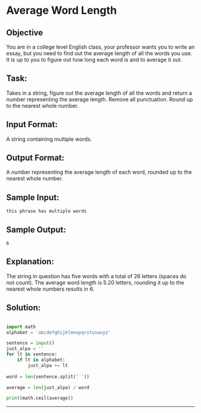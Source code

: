# Average Word Length 
## Objective
 
You are in a college level English class, your professor wants you to write an essay, but you need to find out the average length of all the words you use. It is up to you to figure out how long each word is and to average it out. 
 

## Task:  

Takes in a string, figure out the average length of all the words and return a number representing the average length. Remove all punctuation. Round up to the nearest whole number. 
 

## Input Format:  

A string containing multiple words. 
 

## Output Format:  

A number representing the average length of each word, rounded up to the nearest whole number. 
 

## Sample Input:  

```
this phrase has multiple words 
```
 

## Sample Output:  

```
6 
```


## Explanation: 

The string in question has five words with a total of 26 letters (spaces do not count). The average word length is 5.20 letters, rounding it up to the nearest whole numbers results in 6.


## Solution:

```python

import math
alphabet = 'abcdefghijklmnopqrstuvwxyz'

sentence = input()
just_alpa = ''
for lt in sentence:
    if lt in alphabet:
        just_alpa += lt
        
word = len(sentence.split(' '))

average = len(just_alpa) / word 

print(math.ceil(average))

```


---